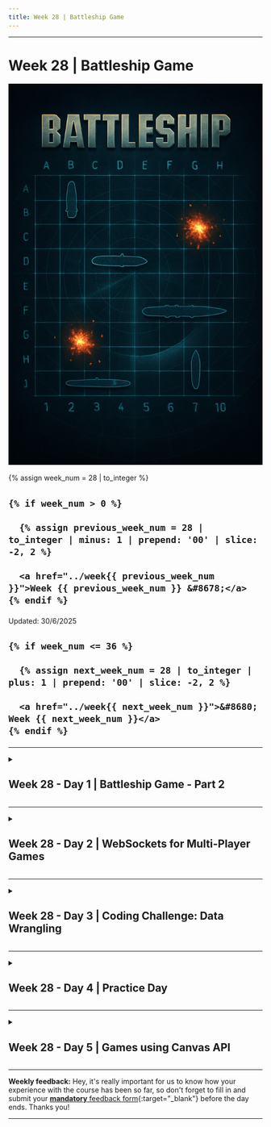 ```yaml
---
title: Week 28 | Battleship Game
---
```


<hr class="mb-0">

<h1 id="{{ Week 28-Battleship Game | slugify }}">
  <span class="week-prefix">Week 28 |</span> Battleship Game
</h1>

<img src="assets/battleship-game.png" />

<div class="week-controls">

  {% assign week_num = 28 | to_integer %}

  <h2 class="week-controls__previous_week">

    {% if week_num > 0 %}

      {% assign previous_week_num = 28 | to_integer | minus: 1 | prepend: '00' | slice: -2, 2 %}

      <a href="../week{{ previous_week_num }}">Week {{ previous_week_num }} &#8678;</a>
    {% endif %}

  </h2>

  <span>Updated: 30/6/2025</span>

  <h2 class="week-controls__next_week">

    {% if week_num <= 36 %}

      {% assign next_week_num = 28 | to_integer | plus: 1 | prepend: '00' | slice: -2, 2 %}

      <a href="../week{{ next_week_num }}">&#8680; Week {{ next_week_num }}</a>
    {% endif %}

  </h2>

</div>

---

<!-- Week 28 - Day 1 | Battleship Game - Part 2 -->
<details markdown="1">
  <summary>
    <h2>
      <span class="summary-day">Week 28 - Day 1</span> | Battleship Game - Part 2</h2>
  </summary>

### Schedule

  - **Watch the lectures**
  - **Study the suggested material**
  - **Practice on the topics and share your questions**

### Study Plan

  Your instructor will share the video lectures with you. Here are the topics covered:

  - **Part 1:** We continue on our Battleship game by coming up with more requirements and game rules and ways and ideas to implement them. We also take a look at error handling and creating custom errors by extending the native `Error` constructor in JavaScript. Last, but not least, we explore the IIFE pattern: Immediately Invoked Function Expression, which is one of the most powerful and widely used JS patterns.

  - **Part 2:** We continue our discussion on the IIFE pattern, debug some Battleship algorithm implementation that deals with the game board and try to come up with some abstractions that will help us deal with the complexity of the game requirements.

  You can find the lecture code [here](https://github.com/in-tech-gration/WDX-180/tree/main/curriculum/week28/assets/day01/code){:target="_blank"}

  **Lecture Notes:**

  **Questions**

  - How can we limit the number of exposed global variables?  
    - Use Modules (import/export)  
  - How can we protect our code from global variable conflicts?  
    - Avoid common names (e.g. user, password, secret, initGame, initApp, init)  
    - Prefix your global variables with something very specific, e.g. bgameUser, bgameApp, etc.

  **References & Resources:**

  - Creating custom Errors  
    - [Custom errors, extending Error](https://javascript.info/custom-errors){:target="_blank"}  
  - [IIFE: Immediately Invoked Function Expression](https://developer.mozilla.org/en-US/docs/Glossary/IIFE){:target="_blank"}  
  - **getBoundingClientRect()**: “An object providing information about the size of an element and its position relative to the viewport” [(MDN)](https://developer.mozilla.org/en-US/docs/Web/API/Element/getBoundingClientRect){:target="_blank"}  
    - returns [DOMRect](https://developer.mozilla.org/en-US/docs/Web/API/DOMRect){:target="_blank"}  
  - Debugging techniques:  
    - Comment/Uncomment lines and check and compare behavior (before/after)   
    - Change the order of lines and see what happens  
    - `console.log` everything!  
    - Manually trace the code

  **Tips for production apps:**  
    - Handle errors  
    - Minimize the code required to run the app  

<!-- Summary -->

<!-- Exercises -->

### Extra Resources

  ---



  _Photo by []()_


<!-- Sources and Attributions -->
  
</details>

<hr class="mt-1">

<!-- Week 28 - Day 2 | WebSockets for Multi-Player Games -->
<details markdown="1">
  <summary>
    <h2>
      <span class="summary-day">Week 28 - Day 2</span> | WebSockets for Multi-Player Games</h2>
  </summary>

### Schedule

  - **Study the suggested material**
  - **Practice on the topics and share your questions**

### Study Plan

  Here's an interesting question: how will our human battleship players be able to play the game together online?

  There are quite a few options available, but one of the most prominent technologies these days is **WebSockets**.

  ![](./assets/websockets.png)

  **What is a WebSocket**

  > "WebSocket is a standardized communication protocol that enables simultaneous two-way communication over a single TCP connection. It has full-duplex or bi-directional capabilities that distinguishes it from HTTP. WebSocket achieves HTTP compatibility by using the HTTP Upgrade header to transition protocols. 
  > 
  > It allows servers to push content to clients without initial requests and maintains open connections for continuous message exchange, making it ideal for real-time data transfer with lower overhead than alternatives like HTTP polling. 
  > 
  > WebSocket communications typically occur over TCP ports 443 (secured) or 80 (unsecured), helping bypass firewall restrictions on non-web connections. The protocol defines its own URI schemes (ws:// and wss://) for unencrypted and encrypted connections respectively and supported by all major browsers." 



  _(From the [Node.js](https://nodejs.org/en/learn/getting-started/websocket#what-is-a-websocket){:target="_blank"} documentation)_

  Here are a few resources for studying WebSockets today and experimenting with some code that will prepare us for the Battleship implementation:

  - [WebSockets Explained](https://www.youtube.com/embed/2Nt-ZrNP22A){:target="_blank"} 

  - [WebSockets (javascript.info)](https://javascript.info/websocket){:target="_blank"}

  - [In 5 minutes learn HTML5 WebSockets](https://www.youtube.com/watch?v=WDowDtfWiGQ){:target="_blank"}

<!-- Summary -->

<!-- Exercises -->

<!-- Extra Resources -->

<!-- Sources and Attributions -->
  
</details>

<hr class="mt-1">

<!-- Week 28 - Day 3 | Coding Challenge: Data Wrangling -->
<details markdown="1">
  <summary>
    <h2>
      <span class="summary-day">Week 28 - Day 3</span> | Coding Challenge: Data Wrangling</h2>
  </summary>

### Schedule

  - **Practice on the topics and share your questions**

### Study Plan

  ![](./assets/data.wrangling.png)

  Jump straight to the `Exercises` section below and solve the data wrangling exercises!

<!-- Summary -->

### Exercises

  Download the [exercise file](https://github.com/in-tech-gration/WDX-180/blob/main/curriculum/week28/assets/day03/jqpilot.exercises.js){:target="_blank"} and start solving each exercise found inside the labelled statements (`make_all_the_keys_lowercase`, `convert_the_array_into_a_dict`, and so forth) and ensure that the tests pass.  

  You can execute and run the exercise file, either in the browser or using `Node.js`: `node --watch jqpilot.exerices.js`

  **IMPORTANT:** Make sure to complete all the tasks found in the **daily Progress Sheet** and update the sheet accordingly. Once you've updated the sheet, don't forget to `commit` and `push`. The progress draft sheet for this day is: **/user/week28/progress/progress.draft.w28.d03.csv**

  You should **NEVER** update the `draft` sheets directly, but rather work on a copy of them according to the instructions [found here](../modules/curriculum/progress_workflow.md).


<!-- Extra Resources -->

<!-- Sources and Attributions -->
  
</details>

<hr class="mt-1">

<!-- Week 28 - Day 4 | Practice Day -->
<details markdown="1">
  <summary>
    <h2>
      <span class="summary-day">Week 28 - Day 4</span> | Practice Day</h2>
  </summary>

### Schedule

  - **Study the suggested material**
  - **Practice on the topics and share your questions**

### Study Plan

  Practice on the concepts that we've covered so far this week
  and build upon them.

  Focus on finding solutions to the Battleship game requirements,
  improving and refactoring the code to make it more readable, 
  and ready to be scaled.

<!-- Summary -->

<!-- Exercises -->

<!-- Extra Resources -->

<!-- Sources and Attributions -->
  
</details>

<hr class="mt-1">

<!-- Week 28 - Day 5 | Games using Canvas API -->
<details markdown="1">
  <summary>
    <h2>
      <span class="summary-day">Week 28 - Day 5</span> | Games using Canvas API</h2>
  </summary>

### Schedule

  - **Study the suggested material**
  - **Practice on the topics and share your questions**

### Study Plan

  It's a great idea to study some tutorial videos on building games that are based on the Canvas API and grab some ideas and good practices such as using the prototype and more.

  Here are two fantastic videos to study and replicate:

  [Mary Live Codes A JavaScript Game From Scratch](https://www.youtube.com/watch?v=hbKN-9o5_Z0){:target="_blank"}

  [Coding an HTML5 Canvas Game (Pong) with JS in 5 min 30 sec](https://www.youtube.com/watch?v=KoWqdEACyLI){:target="_blank"}

<!-- Summary -->

<!-- Exercises -->

<!-- Extra Resources -->

<!-- Sources and Attributions -->
  
</details>


<hr class="mt-1">

**Weekly feedback:** Hey, it's really important for us to know how your experience with the course has been so far, so don't forget to fill in and submit your [**mandatory** feedback form](https://forms.gle/S6Zg3bbS2uuwsSZF9){:target="_blank"} before the day ends. Thanks you!



---

<!-- COMMENTS: -->
<script src="https://utteranc.es/client.js"
  repo="in-tech-gration/WDX-180"
  issue-term="pathname"
  theme="github-dark"
  crossorigin="anonymous"
  async>
</script>